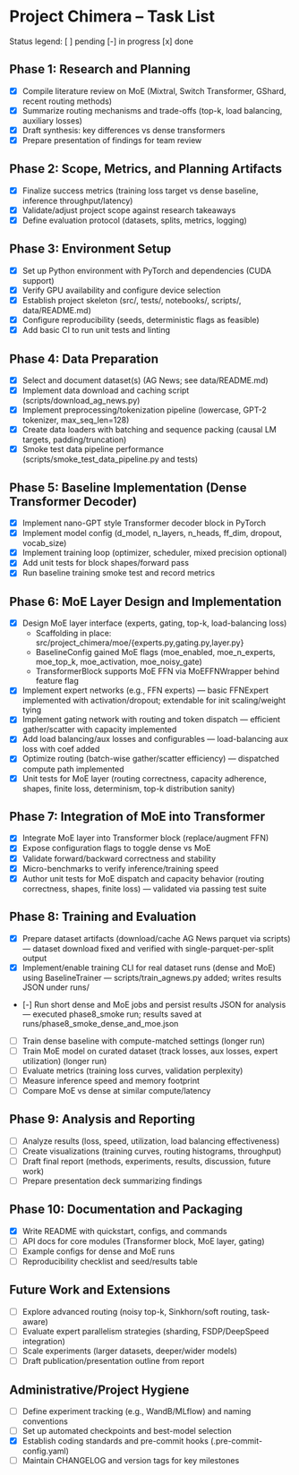 # Project Chimera – Task List

Status legend: [ ] pending  [-] in progress  [x] done

## Phase 1: Research and Planning
- [x] Compile literature review on MoE (Mixtral, Switch Transformer, GShard, recent routing methods)
- [x] Summarize routing mechanisms and trade-offs (top-k, load balancing, auxiliary losses)
- [x] Draft synthesis: key differences vs dense transformers
- [x] Prepare presentation of findings for team review

## Phase 2: Scope, Metrics, and Planning Artifacts
- [x] Finalize success metrics (training loss target vs dense baseline, inference throughput/latency)
- [x] Validate/adjust project scope against research takeaways
- [x] Define evaluation protocol (datasets, splits, metrics, logging)

## Phase 3: Environment Setup
- [x] Set up Python environment with PyTorch and dependencies (CUDA support)
- [x] Verify GPU availability and configure device selection
- [x] Establish project skeleton (src/, tests/, notebooks/, scripts/, data/README.md)
- [x] Configure reproducibility (seeds, deterministic flags as feasible)
- [x] Add basic CI to run unit tests and linting

## Phase 4: Data Preparation
- [x] Select and document dataset(s) (AG News; see data/README.md)
- [x] Implement data download and caching script (scripts/download_ag_news.py)
- [x] Implement preprocessing/tokenization pipeline (lowercase, GPT-2 tokenizer, max_seq_len=128)
- [x] Create data loaders with batching and sequence packing (causal LM targets, padding/truncation)
- [x] Smoke test data pipeline performance (scripts/smoke_test_data_pipeline.py and tests)

## Phase 5: Baseline Implementation (Dense Transformer Decoder)
- [x] Implement nano-GPT style Transformer decoder block in PyTorch
- [x] Implement model config (d_model, n_layers, n_heads, ff_dim, dropout, vocab_size)
- [x] Implement training loop (optimizer, scheduler, mixed precision optional)
- [x] Add unit tests for block shapes/forward pass
- [x] Run baseline training smoke test and record metrics

## Phase 6: MoE Layer Design and Implementation
- [x] Design MoE layer interface (experts, gating, top-k, load-balancing loss)
  - Scaffolding in place: src/project_chimera/moe/{experts.py,gating.py,layer.py}
  - BaselineConfig gained MoE flags (moe_enabled, moe_n_experts, moe_top_k, moe_activation, moe_noisy_gate)
  - TransformerBlock supports MoE FFN via MoEFFNWrapper behind feature flag
- [x] Implement expert networks (e.g., FFN experts) — basic FFNExpert implemented with activation/dropout; extendable for init scaling/weight tying
- [x] Implement gating network with routing and token dispatch — efficient gather/scatter with capacity implemented
- [x] Add load balancing/aux losses and configurables — load-balancing aux loss with coef added
- [x] Optimize routing (batch-wise gather/scatter efficiency) — dispatched compute path implemented
- [x] Unit tests for MoE layer (routing correctness, capacity adherence, shapes, finite loss, determinism, top-k distribution sanity)

## Phase 7: Integration of MoE into Transformer
- [x] Integrate MoE layer into Transformer block (replace/augment FFN)
- [x] Expose configuration flags to toggle dense vs MoE
- [x] Validate forward/backward correctness and stability
- [x] Micro-benchmarks to verify inference/training speed
- [x] Author unit tests for MoE dispatch and capacity behavior (routing correctness, shapes, finite loss) — validated via passing test suite

## Phase 8: Training and Evaluation
- [x] Prepare dataset artifacts (download/cache AG News parquet via scripts) — dataset download fixed and verified with single-parquet-per-split output
- [x] Implement/enable training CLI for real dataset runs (dense and MoE) using BaselineTrainer — scripts/train_agnews.py added; writes results JSON under runs/
- [-] Run short dense and MoE jobs and persist results JSON for analysis — executed phase8_smoke run; results saved at runs/phase8_smoke_dense_and_moe.json
- [ ] Train dense baseline with compute-matched settings (longer run)
- [ ] Train MoE model on curated dataset (track losses, aux losses, expert utilization) (longer run)
- [ ] Evaluate metrics (training loss curves, validation perplexity)
- [ ] Measure inference speed and memory footprint
- [ ] Compare MoE vs dense at similar compute/latency

## Phase 9: Analysis and Reporting
- [ ] Analyze results (loss, speed, utilization, load balancing effectiveness)
- [ ] Create visualizations (training curves, routing histograms, throughput)
- [ ] Draft final report (methods, experiments, results, discussion, future work)
- [ ] Prepare presentation deck summarizing findings

## Phase 10: Documentation and Packaging
- [x] Write README with quickstart, configs, and commands
- [ ] API docs for core modules (Transformer block, MoE layer, gating)
- [ ] Example configs for dense and MoE runs
- [ ] Reproducibility checklist and seed/results table

## Future Work and Extensions
- [ ] Explore advanced routing (noisy top-k, Sinkhorn/soft routing, task-aware)
- [ ] Evaluate expert parallelism strategies (sharding, FSDP/DeepSpeed integration)
- [ ] Scale experiments (larger datasets, deeper/wider models)
- [ ] Draft publication/presentation outline from report

## Administrative/Project Hygiene
- [ ] Define experiment tracking (e.g., WandB/MLflow) and naming conventions
- [ ] Set up automated checkpoints and best-model selection
- [x] Establish coding standards and pre-commit hooks (.pre-commit-config.yaml)
- [ ] Maintain CHANGELOG and version tags for key milestones